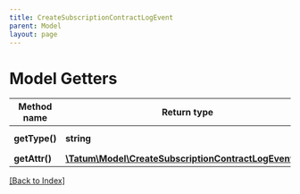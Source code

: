 ```yaml
---
title: CreateSubscriptionContractLogEvent
parent: Model
layout: page
---
```


# Model Getters

Method name | Return type | Description | Notes
------------ | ------------- | ------------- | -------------
**getType()** | **string** | Type of the subscription. |
**getAttr()** | [**\Tatum\Model\CreateSubscriptionContractLogEventAttr**](CreateSubscriptionContractLogEventAttr.md) |  |

[[Back to Index]](../index.md)
